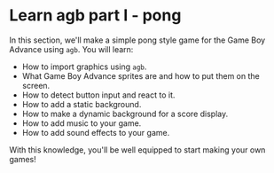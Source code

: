 # Learn agb part I - pong

In this section, we'll make a simple pong style game for the Game Boy Advance using `agb`.
You will learn:

* How to import graphics using `agb`.
* What Game Boy Advance sprites are and how to put them on the screen.
* How to detect button input and react to it.
* How to add a static background.
* How to make a dynamic background for a score display.
* How to add music to your game.
* How to add sound effects to your game.

With this knowledge, you'll be well equipped to start making your own games!